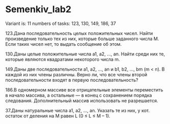 # Semenkiv_lab2
Variant is: 11
numbers of tasks: 
123, 130, 149, 186, 37

123.Дана последовательность целых положительных чисел. Найти произведение только тех из них, которые больше заданного числа М. Если таких чисел нет, то выдать сообщение об этом.

130.Даны целые положительные числа а1, а2, ..., an. Найти среди них те, которые являются квадратами некоторого числа m.

149.Даны две последовательности а1, а2, ..., an и b1, b2, ..., bm (m < n). В каждой из них члены различны. Верно ли, что все члены второй последовательности входят в первую последовательность?

186.В одномерном массиве все отрицательные элементы переместить в начало массива, а остальные — в конец с сохранением порядка следования. Дополнительный массив использовать не разрешается.

37.Даны натуральные числа а1, а2, ..., an. Указать те из них, у кот. остаток от деления на М равен L (0 ≤ L ≤ M – 1).
